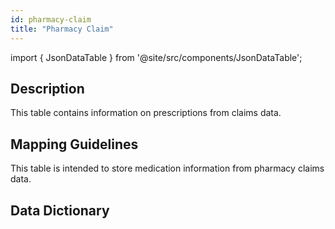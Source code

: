 ```yaml
---
id: pharmacy-claim
title: "Pharmacy Claim"
---
```


import { JsonDataTable } from '@site/src/components/JsonDataTable';

## Description
This table contains information on prescriptions from claims data.

## Mapping Guidelines
This table is intended to store medication information from pharmacy claims data.

## Data Dictionary

<JsonDataTable jsonPath="nodes.model\.claims_preprocessing\.claims_preprocessing__pharmacy_claim_enhanced.columns" />

[//]: # ()
[//]: # (| Column | Data Type | Terminology | Description |)

[//]: # (| --- | :---: | :---: | --- |)

[//]: # (| claim_id | varchar | no | Unique identifier for each claim. |)

[//]: # (| claim_line | int | no | Indicates the line number for the particular line of the claim. |)

[//]: # (| patient_id | varchar | no | Unique identifier for each patient in the dataset. |)

[//]: # (| member_id | varchar | no | Identifier that links a patient to a particular insurance product or health plan.  A patient can have more than one member_id because they can have more than one insurance product/plan. |)

[//]: # (| prescribing_provider_npi | varchar | no | NPI for the provider that wrote the prescription &#40;e.g. priamry care physician&#41;. |)

[//]: # (| dispensing_provider_npi | varchar | no | NPI for the provider that dispensed the prescription &#40;e.g. pharmacy&#41;. |)

[//]: # (| dispensing_date | date | no | Date the prescription was filled. |)

[//]: # (| ndc_code | varchar | no | National drug code on the claim. |)

[//]: # (| quantity | int | no | Number of doses. |)

[//]: # (| days_supply | int | no | Number of days supply. |)

[//]: # (| refills | int | no | Number of refills for the prescription. |)

[//]: # (| paid_date | date | no | Date the claim was paid. |)

[//]: # (| paid_amount | float | no | Amount paid by the health insurer for the claim. |)

[//]: # (| allowed_amount | float | no | Contractual amount allowed to be paid by the payer + patient. |)

[//]: # (| data_source | varchar | no | User-configured field that indicates the data source &#40;e.g. typically named after the payer and state "BCBS Tennessee"&#41;. |)